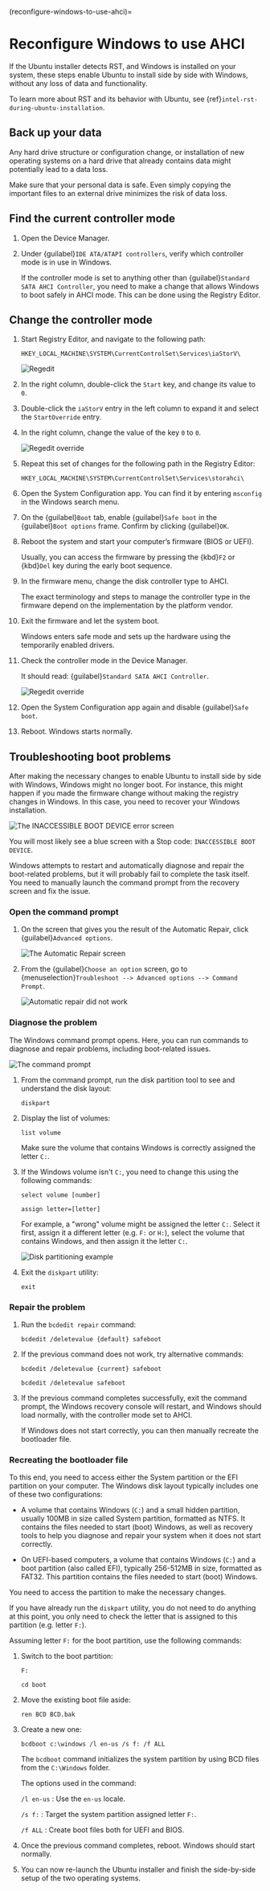 (reconfigure-windows-to-use-ahci)=
# Reconfigure Windows to use AHCI

If the Ubuntu installer detects RST, and Windows is installed on your system, these steps enable Ubuntu to install side by side with Windows, without any loss of data and functionality.

To learn more about RST and its behavior with Ubuntu, see {ref}`intel-rst-during-ubuntu-installation`.


## Back up your data

Any hard drive structure or configuration change, or installation of new operating systems on a hard drive that already contains data might potentially lead to a data loss.

Make sure that your personal data is safe. Even simply copying the important files to an external drive minimizes the risk of data loss.


## Find the current controller mode

1. Open the Device Manager.

1. Under {guilabel}`IDE ATA/ATAPI controllers`, verify which controller mode is in use in Windows.

    If the controller mode is set to anything other than {guilabel}`Standard SATA AHCI Controller`, you need to make a change that allows Windows to boot safely in AHCI mode. This can be done using the Registry Editor.


## Change the controller mode

1. Start Registry Editor, and navigate to the following path:

    ```text
    HKEY_LOCAL_MACHINE\SYSTEM\CurrentControlSet\Services\iaStorV\
    ```

    ![Regedit](/images/windows-ahci/Regedit.png)

1. In the right column, double-click the `Start` key, and change its value to `0`.

1. Double-click the `iaStorV` entry in the left column to expand it and select the `StartOverride` entry.

1. In the right column, change the value of the key `0` to `0`.

    ![Regedit override](/images/windows-ahci/Regedit-override-dword.png)

1. Repeat this set of changes for the following path in the Registry Editor:

    ```text
    HKEY_LOCAL_MACHINE\SYSTEM\CurrentControlSet\Services\storahci\
    ```

1. Open the System Configuration app. You can find it by entering `msconfig` in the Windows search menu.

1. On the {guilabel}`Boot` tab, enable {guilabel}`Safe boot` in the {guilabel}`Boot options` frame. Confirm by clicking {guilabel}`OK`.

1. Reboot the system and start your computer’s firmware (BIOS or UEFI).

    Usually, you can access the firmware by pressing the {kbd}`F2` or {kbd}`Del` key during the early boot sequence.

1. In the firmware menu, change the disk controller type to AHCI.

    The exact terminology and steps to manage the controller type in the firmware depend on the implementation by the platform vendor.

1. Exit the firmware and let the system boot.

    Windows enters safe mode and sets up the hardware using the temporarily enabled drivers.

1. Check the controller mode in the Device Manager.

    It should read: {guilabel}`Standard SATA AHCI Controller`.

    ![Regedit override](/images/windows-ahci/Regedit-override.png)

1. Open the System Configuration app again and disable {guilabel}`Safe boot`.

1. Reboot. Windows starts normally.

## Troubleshooting boot problems

After making the necessary changes to enable Ubuntu to install side by side with Windows, Windows might no longer boot. For instance, this might happen if you made the firmware change without making the registry changes in Windows. In this case, you need to recover your Windows installation.

![The INACCESSIBLE BOOT DEVICE error screen](/images/windows-ahci/INACCESSIBLE-BOOT-DEVICE.png)

You will most likely see a blue screen with a Stop code: `INACCESSIBLE BOOT DEVICE`.

Windows attempts to restart and automatically diagnose and repair the boot-related problems, but it will probably fail to complete the task itself. You need to manually launch the command prompt from the recovery screen and fix the issue.

### Open the command prompt

1. On the screen that gives you the result of the Automatic Repair, click {guilabel}`Advanced options`.

    ![The Automatic Repair screen](/images/windows-ahci/Automatic-repair.png)

1. From the {guilabel}`Choose an option` screen, go to {menuselection}`Troubleshoot --> Advanced options --> Command Prompt`.

    ![Automatic repair did not work](/images/windows-ahci/Automatic-repair-did-not-work.png)

### Diagnose the problem

The Windows command prompt opens. Here, you can run commands to diagnose and repair problems, including boot-related issues.

![The command prompt](/images/windows-ahci/Windows-command-prompt.png)

1. From the command prompt, run the disk partition tool to see and understand the disk layout:

    ```text
    diskpart
    ```

1. Display the list of volumes:

    ```text
    list volume
    ```

    Make sure the volume that contains Windows is correctly assigned the letter `C:`.

1. If the Windows volume isn't `C:`, you need to change this using the following commands:

    ```text
    select volume [number]
    ```

    ```text
    assign letter=[letter]
    ```

    For example, a "wrong" volume might be assigned the letter `C:`. Select it first, assign it a different letter (e.g. `F:` or `H:`), select the volume that contains Windows, and then assign it the letter `C:`.

    ![Disk partitioning example](/images/windows-ahci/windows-10-diskpart.png)

1. Exit the `diskpart` utility:

    ```text
    exit
    ```

### Repair the problem

1. Run the `bcdedit repair` command:

    ```text
    bcdedit /deletevalue {default} safeboot
    ```

1. If the previous command does not work, try alternative commands:

    ```text
    bcdedit /deletevalue {current} safeboot
    ```

    ```text
    bcdedit /deletevalue safeboot
    ```

1. If the previous command completes successfully, exit the command prompt, the Windows recovery console will restart, and Windows should load normally, with the controller mode set to AHCI.

    If Windows does not start correctly, you can then manually recreate the bootloader file.

### Recreating the bootloader file

To this end, you need to access either the System partition or the EFI partition on your computer. The Windows disk layout typically includes one of these two configurations:

* A volume that contains Windows (`C:`) and a small hidden partition, usually 100MB in size called System partition, formatted as NTFS. It contains the files needed to start (boot) Windows, as well as recovery tools to help you diagnose and repair your system when it does not start correctly.

* On UEFI-based computers, a volume that contains Windows (`C:`) and a boot partition (also called EFI), typically 256-512MB in size, formatted as FAT32. This partition contains the files needed to start (boot) Windows.

You need to access the partition to make the necessary changes.

If you have already run the `diskpart` utility, you do not need to do anything at this point, you only need to check the letter that is assigned to this partition (e.g. letter `F:`).

Assuming letter `F:` for the boot partition, use the following commands:

1. Switch to the boot partition:

    ```text
    F:
    ```

    ```text
    cd boot
    ```

1. Move the existing boot file aside:

    ```text
    ren BCD BCD.bak
    ```

1. Create a new one:

    ```text
    bcdboot c:\windows /l en-us /s f: /f ALL
    ```

    The `bcdboot` command initializes the system partition by using BCD files from the `C:\Windows` folder.

    The options used in the command:

    `/l en-us`
    : Use the `en-us` locale.

    `/s f:`
    : Target the system partition assigned letter `F:`.

    `/f ALL`
    : Create boot files both for UEFI and BIOS.

1. Once the previous command completes, reboot. Windows should start normally.

1. You can now re-launch the Ubuntu installer and finish the side-by-side setup of the two operating systems.

